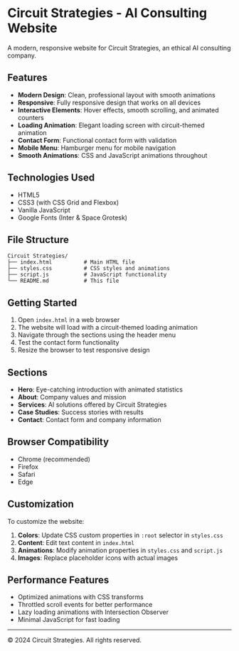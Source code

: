 # Circuit Strategies - AI Consulting Website

A modern, responsive website for Circuit Strategies, an ethical AI consulting company.

## Features

- **Modern Design**: Clean, professional layout with smooth animations
- **Responsive**: Fully responsive design that works on all devices
- **Interactive Elements**: Hover effects, smooth scrolling, and animated counters
- **Loading Animation**: Elegant loading screen with circuit-themed animation
- **Contact Form**: Functional contact form with validation
- **Mobile Menu**: Hamburger menu for mobile navigation
- **Smooth Animations**: CSS and JavaScript animations throughout

## Technologies Used

- HTML5
- CSS3 (with CSS Grid and Flexbox)
- Vanilla JavaScript
- Google Fonts (Inter & Space Grotesk)

## File Structure

```
Circuit Strategies/
├── index.html          # Main HTML file
├── styles.css          # CSS styles and animations
├── script.js           # JavaScript functionality
└── README.md           # This file
```

## Getting Started

1. Open `index.html` in a web browser
2. The website will load with a circuit-themed loading animation
3. Navigate through the sections using the header menu
4. Test the contact form functionality
5. Resize the browser to test responsive design

## Sections

- **Hero**: Eye-catching introduction with animated statistics
- **About**: Company values and mission
- **Services**: AI solutions offered by Circuit Strategies
- **Case Studies**: Success stories with results
- **Contact**: Contact form and company information

## Browser Compatibility

- Chrome (recommended)
- Firefox
- Safari
- Edge

## Customization

To customize the website:

1. **Colors**: Update CSS custom properties in `:root` selector in `styles.css`
2. **Content**: Edit text content in `index.html`
3. **Animations**: Modify animation properties in `styles.css` and `script.js`
4. **Images**: Replace placeholder icons with actual images

## Performance Features

- Optimized animations with CSS transforms
- Throttled scroll events for better performance
- Lazy loading animations with Intersection Observer
- Minimal JavaScript for fast loading

---

© 2024 Circuit Strategies. All rights reserved.
